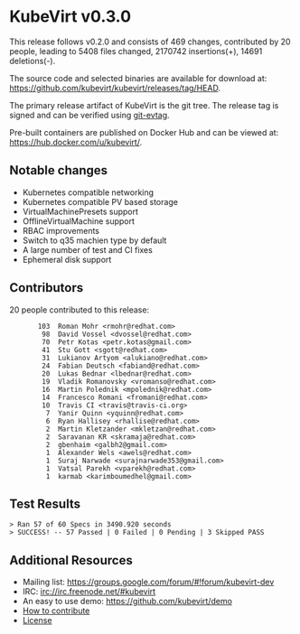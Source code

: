 KubeVirt v0.3.0
===============

This release follows v0.2.0 and consists of 469 changes, contributed by
20 people, leading to 5408 files changed, 2170742 insertions(+), 14691
deletions(-).

The source code and selected binaries are available for download at:
<https://github.com/kubevirt/kubevirt/releases/tag/HEAD>.

The primary release artifact of KubeVirt is the git tree. The release tag is
signed and can be verified using [git-evtag][git-evtag].

Pre-built containers are published on Docker Hub and can be viewed at:
<https://hub.docker.com/u/kubevirt/>.

Notable changes
---------------

- Kubernetes compatible networking
- Kubernetes compatible PV based storage
- VirtualMachinePresets support
- OfflineVirtualMachine support
- RBAC improvements
- Switch to q35 machien type by default
- A large number of test and CI fixes
- Ephemeral disk support

Contributors
------------

20 people contributed to this release:

```
       103	Roman Mohr <rmohr@redhat.com>
        98	David Vossel <dvossel@redhat.com>
        70	Petr Kotas <petr.kotas@gmail.com>
        41	Stu Gott <sgott@redhat.com>
        31	Lukianov Artyom <alukiano@redhat.com>
        24	Fabian Deutsch <fabiand@redhat.com>
        20	Lukas Bednar <lbednar@redhat.com>
        19	Vladik Romanovsky <vromanso@redhat.com>
        16	Martin Polednik <mpolednik@redhat.com>
        14	Francesco Romani <fromani@redhat.com>
        10	Travis CI <travis@travis-ci.org>
         7	Yanir Quinn <yquinn@redhat.com>
         6	Ryan Hallisey <rhallise@redhat.com>
         2	Martin Kletzander <mkletzan@redhat.com>
         2	Saravanan KR <skramaja@redhat.com>
         2	gbenhaim <galbh2@gmail.com>
         1	Alexander Wels <awels@redhat.com>
         1	Suraj Narwade <surajnarwade353@gmail.com>
         1	Vatsal Parekh <vparekh@redhat.com>
         1	karmab <karimboumedhel@gmail.com>
```

Test Results
------------

```
> Ran 57 of 60 Specs in 3490.920 seconds
> SUCCESS! -- 57 Passed | 0 Failed | 0 Pending | 3 Skipped PASS
```

Additional Resources
--------------------

- Mailing list: <https://groups.google.com/forum/#!forum/kubevirt-dev>
- IRC: <irc://irc.freenode.net/#kubevirt>
- An easy to use demo: <https://github.com/kubevirt/demo>
- [How to contribute][contributing]
- [License][license]

[git-evtag]: https://github.com/cgwalters/git-evtag#using-git-evtag
[contributing]: https://github.com/kubevirt/kubevirt/blob/master/CONTRIBUTING.md
[license]: https://github.com/kubevirt/kubevirt/blob/master/LICENSE
